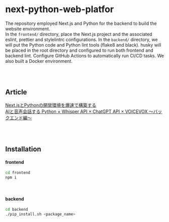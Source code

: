 # next-python-web-platfor


The repository employed Next.js and Python for the backend to build the website environment. <br>
In the `frontend/` directory, place the Next.js project and the associated eslint, prettier and stylelintrc configurations. In the `backend/` directory, we will put the Python code and Python lint tools (flake8 and black). husky will be placed in the root directory and configured to run both frontend and backend lint. Configure GitHub Actions to automatically run CI/CD tasks. We also built a Docker environment.


<br><br>

## Article

[Next.jsとPythonの開発環境を爆速で構築する](https://zenn.dev/arsaga/articles/0fdee431a8374a) <br>
[AIと音声会話する Python × Whisper API × ChatGPT API × VOICEVOX 〜バックエンド編〜](https://zenn.dev/arsaga/articles/d07358c709bc73)

<br><br>

## Installation

#### frontend

```zsh
cd frontend
npm i
```

<br>

#### backend

```zsh
cd backend
./pip_install.sh <package_name>
```
